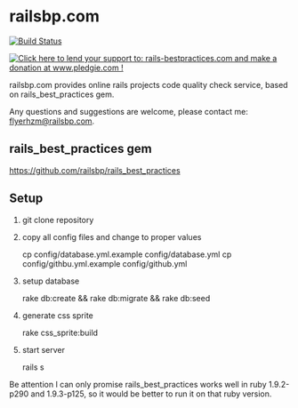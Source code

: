 # railsbp.com

[![Build Status](https://secure.travis-ci.org/railsbp/railsbp.com.png)](http://travis-ci.org/railsbp/railsbp.com)

[![Click here to lend your support to: rails-bestpractices.com and make a donation at www.pledgie.com !](https://www.pledgie.com/campaigns/12057.png?skin_name=chrome)](http://www.pledgie.com/campaigns/12057)

railsbp.com provides online rails projects code quality check service,
based on rails_best_practices gem.

Any questions and suggestions are welcome, please contact me: flyerhzm@railsbp.com.

## rails_best_practices gem

<https://github.com/railsbp/rails_best_practices>

## Setup

1. git clone repository

2. copy all config files and change to proper values

    cp config/database.yml.example config/database.yml
    cp config/githbu.yml.example config/github.yml

3. setup database

    rake db:create && rake db:migrate && rake db:seed

4. generate css sprite

    rake css_sprite:build

5. start server

    rails s

Be attention I can only promise rails_best_practices works well in ruby
1.9.2-p290 and 1.9.3-p125, so it would be better to run it on that ruby version.
